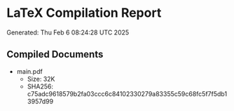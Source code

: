 # LaTeX Compilation Report
Generated: Thu Feb  6 08:24:28 UTC 2025
## Compiled Documents
- main.pdf
  - Size: 32K
  - SHA256: c75adc9618579b2fa03ccc6c84102330279a83355c59c68fc5f7f5db13957d99
